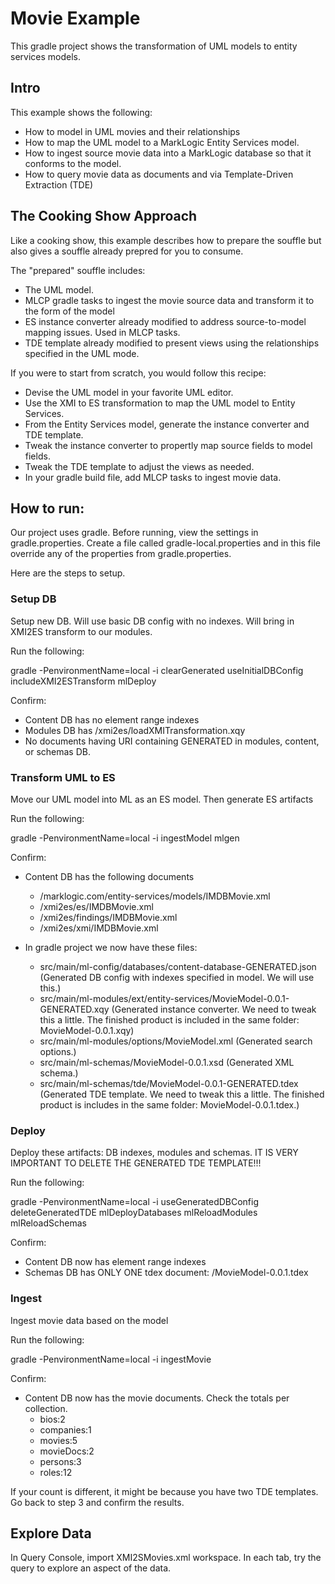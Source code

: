 # Movie Example

This gradle project shows the transformation of UML models to entity services models. 

## Intro

This example shows the following:
- How to model in UML movies and their relationships 
- How to map the UML model to a MarkLogic Entity Services model.
- How to ingest source movie data into a MarkLogic database so that it conforms to the model.
- How to query movie data as documents and via Template-Driven Extraction (TDE)

## The Cooking Show Approach

Like a cooking show, this example describes how to prepare the souffle but also gives a souffle already prepred for you to consume. 

The "prepared" souffle includes:
- The UML model.
- MLCP gradle tasks to ingest the movie source data and transform it to the form of the model
- ES instance converter already modified to address source-to-model mapping issues. Used in MLCP tasks.
- TDE template already modified to present views using the relationships specified in the UML mode.

If you were to start from scratch, you would follow this recipe:
- Devise the UML model in your favorite UML editor.
- Use the XMI to ES transformation to map the UML model to Entity Services. 
- From the Entity Services model, generate the instance converter and TDE template.
- Tweak the instance converter to propertly map source fields to model fields. 
- Tweak the TDE template to adjust the views as needed.
- In your gradle build file, add MLCP tasks to ingest movie data. 

## How to run:

Our project uses gradle. Before running, view the settings in gradle.properties. Create a file called gradle-local.properties and in this file override any of the properties from gradle.properties.

Here are the steps to setup.

### Setup DB
Setup new DB. Will use basic DB config with no indexes. Will bring in XMI2ES transform to our modules.

Run the following:

gradle -PenvironmentName=local -i clearGenerated useInitialDBConfig includeXMI2ESTransform mlDeploy

Confirm:
- Content DB has no element range indexes
- Modules DB has /xmi2es/loadXMITransformation.xqy
- No documents having URI containing GENERATED in modules, content, or schemas DB.

### Transform UML to ES
Move our UML model into ML as an ES model. Then generate ES artifacts

Run the following:

gradle -PenvironmentName=local -i ingestModel mlgen

Confirm:
- Content DB has the following documents
  - /marklogic.com/entity-services/models/IMDBMovie.xml
  - /xmi2es/es/IMDBMovie.xml
  - /xmi2es/findings/IMDBMovie.xml
  - /xmi2es/xmi/IMDBMovie.xml

- In gradle project we now have these files:
  - src/main/ml-config/databases/content-database-GENERATED.json
(Generated DB config with indexes specified in model. We will use this.)
  - src/main/ml-modules/ext/entity-services/MovieModel-0.0.1-GENERATED.xqy
(Generated instance converter. We need to tweak this a little. The finished product is included in the same folder: MovieModel-0.0.1.xqy)
  - src/main/ml-modules/options/MovieModel.xml
(Generated search options.)
  - src/main/ml-schemas/MovieModel-0.0.1.xsd
(Generated XML schema.)
  - src/main/ml-schemas/tde/MovieModel-0.0.1-GENERATED.tdex
(Generated TDE template. We need to tweak this a little. The finished product is includes in the same folder: MovieModel-0.0.1.tdex.)

### Deploy
Deploy these artifacts: DB indexes, modules and schemas. IT IS VERY IMPORTANT TO DELETE THE GENERATED TDE TEMPLATE!!!

Run the following:

gradle -PenvironmentName=local -i useGeneratedDBConfig deleteGeneratedTDE mlDeployDatabases mlReloadModules mlReloadSchemas

Confirm:
- Content DB now has element range indexes
- Schemas DB has ONLY ONE tdex document: /MovieModel-0.0.1.tdex

### Ingest
Ingest movie data based on the model

Run the following:

gradle -PenvironmentName=local -i ingestMovie

Confirm:
- Content DB now has the movie documents. Check the totals per collection. 
  - bios:2
  - companies:1
  - movies:5
  - movieDocs:2
  - persons:3
  - roles:12

If your count is different, it might be because you have two TDE templates. Go back to step 3 and confirm the results.

## Explore Data
In Query Console, import XMI2SMovies.xml workspace. In each tab, try the query to explore an aspect of the data.

